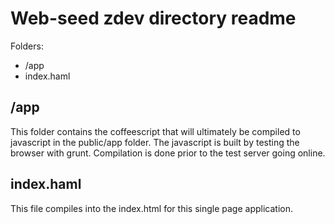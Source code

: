 Web-seed zdev directory readme
==============================

Folders:

* /app
* index.haml

/app
-------
This folder contains the coffeescript that will ultimately be compiled to
javascript in the public/app folder. The javascript is built by testing the 
browser with grunt. Compilation is done prior to the test server going online. 

index.haml
----------
This file compiles into the index.html for this single page application.
